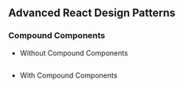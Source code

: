 ## Advanced React Design Patterns

### Compound Components
- Without Compound Components
```javascript

```
- With Compound Components